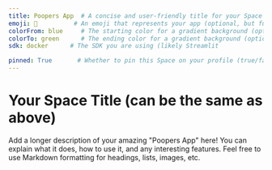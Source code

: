```yaml
---
title: Poopers App  # A concise and user-friendly title for your Space
emoji: 💩          # An emoji that represents your app (optional, but fun!)
colorFrom: blue     # The starting color for a gradient background (optional)
colorTo: green      # The ending color for a gradient background (optional)
sdk: docker      # The SDK you are using (likely Streamlit 

pinned: True       # Whether to pin this Space on your profile (true/false)
---
```


# Your Space Title (can be the same as above)

Add a longer description of your amazing "Poopers App" here! You can explain what it does, how to use it, and any interesting features. Feel free to use Markdown formatting for headings, lists, images, etc.
